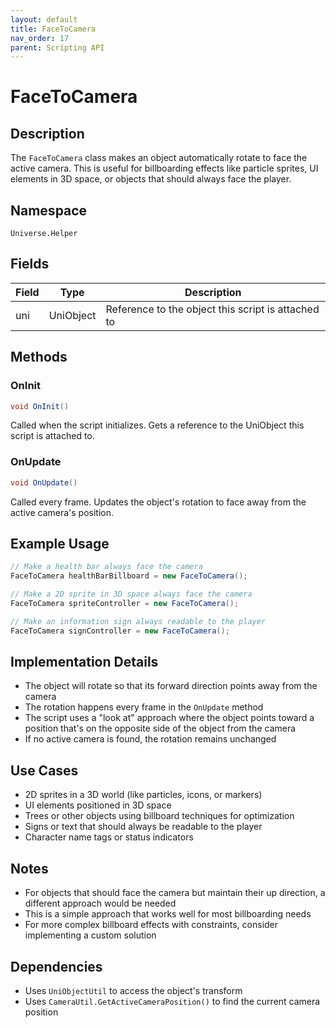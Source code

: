 ```yaml
---
layout: default
title: FaceToCamera
nav_order: 17
parent: Scripting API
---
```

# FaceToCamera

## Description
The `FaceToCamera` class makes an object automatically rotate to face the active camera. This is useful for billboarding effects like particle sprites, UI elements in 3D space, or objects that should always face the player.

## Namespace
`Universe.Helper`

## Fields
| Field | Type | Description |
|-------|------|-------------|
| uni | UniObject | Reference to the object this script is attached to |

## Methods

### OnInit
```csharp
void OnInit()
```
Called when the script initializes. Gets a reference to the UniObject this script is attached to.

### OnUpdate
```csharp
void OnUpdate()
```
Called every frame. Updates the object's rotation to face away from the active camera's position.

## Example Usage
```csharp
// Make a health bar always face the camera
FaceToCamera healthBarBillboard = new FaceToCamera();

// Make a 2D sprite in 3D space always face the camera
FaceToCamera spriteController = new FaceToCamera();

// Make an information sign always readable to the player
FaceToCamera signController = new FaceToCamera();
```

## Implementation Details
- The object will rotate so that its forward direction points away from the camera
- The rotation happens every frame in the `OnUpdate` method
- The script uses a "look at" approach where the object points toward a position that's on the opposite side of the object from the camera
- If no active camera is found, the rotation remains unchanged

## Use Cases
- 2D sprites in a 3D world (like particles, icons, or markers)
- UI elements positioned in 3D space
- Trees or other objects using billboard techniques for optimization
- Signs or text that should always be readable to the player
- Character name tags or status indicators

## Notes
- For objects that should face the camera but maintain their up direction, a different approach would be needed
- This is a simple approach that works well for most billboarding needs
- For more complex billboard effects with constraints, consider implementing a custom solution

## Dependencies
- Uses `UniObjectUtil` to access the object's transform
- Uses `CameraUtil.GetActiveCameraPosition()` to find the current camera position
